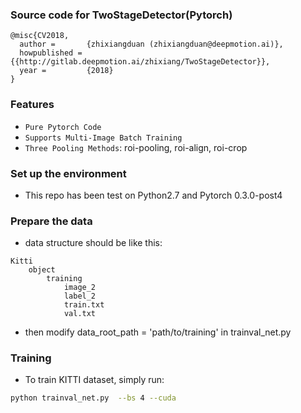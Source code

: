 ### Source code for TwoStageDetector(Pytorch)
```
@misc{CV2018,
  author =       {zhixiangduan (zhixiangduan@deepmotion.ai)},
  howpublished = {{http://gitlab.deepmotion.ai/zhixiang/TwoStageDetector}},
  year =         {2018}
}
```

### Features
* ```Pure Pytorch Code```
* ```Supports Multi-Image Batch Training```
* ```Three Pooling Methods```: roi-pooling, roi-align, roi-crop

### Set up the environment
* This repo has been test on Python2.7 and Pytorch 0.3.0-post4

### Prepare the data
* data structure should be like this:

```
Kitti
    object
        training
            image_2
            label_2
            train.txt
            val.txt
```

* then modify data_root_path = 'path/to/training' in trainval_net.py

### Training
* To train KITTI dataset, simply run:

```bash
python trainval_net.py  --bs 4 --cuda
```